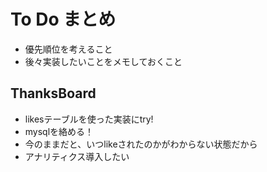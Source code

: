 # To Do まとめ
- 優先順位を考えること
- 後々実装したいことをメモしておくこと


## ThanksBoard
- likesテーブルを使った実装にtry!
- mysqlを絡める！
- 今のままだと、いつlikeされたのかがわからない状態だから
- アナリティクス導入したい
